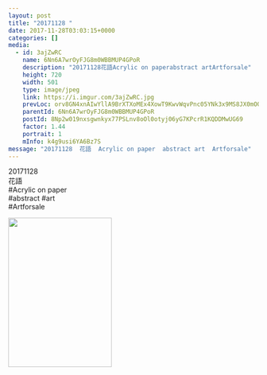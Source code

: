 ```yaml
---
layout: post
title: "20171128 " 
date: 2017-11-28T03:03:15+0000 
categories: [] 
media:
  - id: 3ajZwRC
    name: 6Nn6A7wrOyFJG8m0WBBMUP4GPoR
    description: "20171128花語Acrylic on paperabstract artArtforsale"   
    height: 720
    width: 501
    type: image/jpeg
    link: https://i.imgur.com/3ajZwRC.jpg
    prevLoc: orv8GN4xnAIwYllA9BrXTXoMEx4XowT9KwvWqvPnc05YNk3x9MS8JX0mOO5KUzGZJX8Ng8UrnzDzkG4NIAXNX6GGkoUKWYmRE11otln1jl6zLGuzWJwApX9RSk0jwkP9mjikgNv88Xrjfrvw05z8oLSK0jyAK1P1fAkVzm8244IgzODg50n8FPrOoj3pK8H10LyMMY6lH2LABnzzrYUD9R6k8Z9rt5W4OzZ28juwWpJAKzglhlqjB092AAfR01GqQ2M9s1PJ
    parentId: 6Nn6A7wrOyFJG8m0WBBMUP4GPoR
    postId: 8Np2w019nxsgwnkyx77PSLnv8oOl0otyj06yG7KPcrR1KQDDMwUG69
    factor: 1.44
    portrait: 1
    mInfo: k4g9usi6YA6Bz7S
message: "20171128  花語  Acrylic on paper  abstract art  Artforsale"
---
```


20171128  
花語  
#Acrylic on paper  
#abstract #art  
#Artforsale


[//]: #media:  
<a href="https://i.imgur.com/3ajZwRC.jpg"><img src="https://i.imgur.com/3ajZwRC.jpg" height="300" width="208" /></a> 
 
